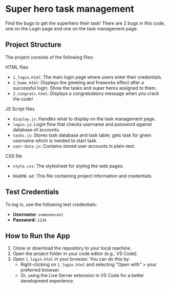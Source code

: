 # Super hero task management
Find the bugs to get the superhero their task!
There are 2 bugs in this code, one on the Login page and one on the task management page. 

## Project Structure

The project consists of the following files:

HTML files
- `1_login.html`: The main login page where users enter their credentials.
- `2_home.html`: Displays the greeting and fireworks effect after a successful login. Show the tasks and super heros assigned to them.
- `3_congrats.html`: Displays a congratulatory message when you crack the code!

JS Script files
- `display.js`: Handles what to display on the task management page.
- `login.js`: Login flow that checks username and password against database of accounts. 
- `tasks.js`: Stores task database and task table; gets task for given username which is needed to start task.
- `user-data.js`: Contains stored user accounts in plain-text.

CSS file
- `style.css`: The stylesheet for styling the web pages.

- `README.md`: This file containing project information and credentials.

## Test Credentials

To log in, use the following test credentials:

- **Username:** `someonecool`
- **Password:** `1234`

## How to Run the App

1. Clone or download the repository to your local machine.
2. Open the project folder in your code editor (e.g., VS Code).
3. Open `1_login.html` in your browser. You can do this by:
   - Right-clicking on `1_login.html` and selecting "Open with" > your preferred browser.
   - Or, using the Live Server extension in VS Code for a better development experience.
